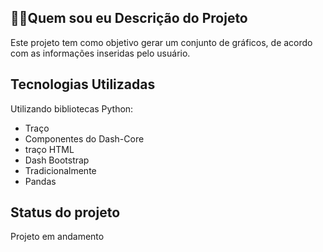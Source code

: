 ## 👨‍💻Quem sou eu Descrição do Projeto  
Este projeto tem como objetivo gerar um conjunto de gráficos, de acordo com as informações inseridas pelo usuário.


## Tecnologias Utilizadas

Utilizando bibliotecas Python:
- Traço
- Componentes do Dash-Core
- traço HTML
- Dash Bootstrap
- Tradicionalmente
- Pandas


## Status do projeto
Projeto em andamento

